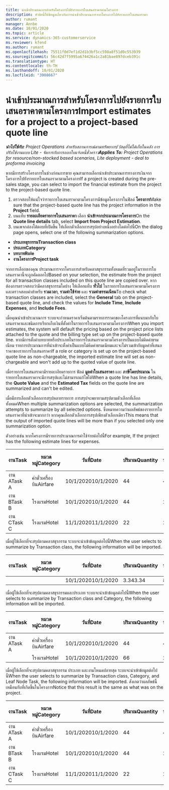 ```yaml
---
title: นำเข้าประมาณการสำหรับโครงการไปยังรายการใบเสนอราคาตามโครงการ
description: หัวข้อนี้ให้ข้อมูลเกี่ยวกับการนำเข้าประมาณการจากโครงการไปยังรายการใบเสนอราคา
author: rumant
manager: Annbe
ms.date: 10/01/2020
ms.topic: article
ms.service: dynamics-365-customerservice
ms.reviewer: kfend
ms.author: rumant
ms.openlocfilehash: 75511f0d7ef1d2d1b3bf5cc598a8f51d0c553939
ms.sourcegitcommit: 56c42d7f5995a674426a1c2a81bae897dceb391c
ms.translationtype: HT
ms.contentlocale: th-TH
ms.lasthandoff: 10/01/2020
ms.locfileid: "3908667"
---
```

# <a name="import-estimates-for-a-project-to-a-project-based-quote-line"></a><span data-ttu-id="0ffd7-103">นำเข้าประมาณการสำหรับโครงการไปยังรายการใบเสนอราคาตามโครงการ</span><span class="sxs-lookup"><span data-stu-id="0ffd7-103">Import estimates for a project to a project-based quote line</span></span>

<span data-ttu-id="0ffd7-104">_**นำไปใช้กับ:** Project Operations สำหรับสถานการณ์ตามทรัพยากร/วัสดุที่ไม่ได้เก็บในคลัง การปรับใช้งานแบบ Lite - จัดการกับการออกใบแจ้งหนี้ชั่วคราว_</span><span class="sxs-lookup"><span data-stu-id="0ffd7-104">_**Applies To:** Project Operations for resource/non-stocked based scenarios, Lite deployment - deal to proforma invoicing_</span></span>


<span data-ttu-id="0ffd7-105">หากมีการสร้างโครงการในช่วงก่อนการขาย คุณสามารถเลือกนำเข้าประมาณการทางการเงินจากโครงการไปยังรายการใบเสนอราคาตามโครงการ</span><span class="sxs-lookup"><span data-stu-id="0ffd7-105">If a project is created during the pre-sales stage, you can select to import the financial estimate from the project to the project-based quote line.</span></span>

1. <span data-ttu-id="0ffd7-106">ตรวจสอบให้แน่ใจว่ารายการใบเสนอราคาตามโครงการมีข้อมูลโครงการในฟิลด์ **โครงการ**</span><span class="sxs-lookup"><span data-stu-id="0ffd7-106">Make sure that the project-based quote line has the project information in the **Project** field.</span></span>
2. <span data-ttu-id="0ffd7-107">บนแท็บ **รายละเอียดรายการใบเสนอราคา** เลือก **นำเข้าจากประมาณการโครงการ**</span><span class="sxs-lookup"><span data-stu-id="0ffd7-107">On the **Quote line details** tab, select **Import from Project Estimation**.</span></span>
3. <span data-ttu-id="0ffd7-108">บนเพจกล่องโต้ตอบที่เปิดขึ้น ให้เลือกตัวเลือกการสรุปอย่างหนึ่งอย่างใดต่อไปนี้</span><span class="sxs-lookup"><span data-stu-id="0ffd7-108">On the dialog page opens, select one of the following summarization options.</span></span>

  - <span data-ttu-id="0ffd7-109">**ประเภทธุรกรรม**</span><span class="sxs-lookup"><span data-stu-id="0ffd7-109">**Transaction class**</span></span>
  - <span data-ttu-id="0ffd7-110">**ประเภท**</span><span class="sxs-lookup"><span data-stu-id="0ffd7-110">**Category**</span></span>
  - <span data-ttu-id="0ffd7-111">**บทบาท**</span><span class="sxs-lookup"><span data-stu-id="0ffd7-111">**Role**</span></span> 
  - <span data-ttu-id="0ffd7-112">**งานโครงการ**</span><span class="sxs-lookup"><span data-stu-id="0ffd7-112">**Project task**</span></span>

<span data-ttu-id="0ffd7-113">จากการเลือกของคุณ ประมาณการจากโครงการสำหรับคลาสธุรกรรมทั้งหมดที่รวมอยู่ในรายการใบเสนอราคานี้จะถูกคัดลอกไป</span><span class="sxs-lookup"><span data-stu-id="0ffd7-113">Based on your selection, the estimate from the project for all transaction classes included on this quote line are copied over.</span></span> <span data-ttu-id="0ffd7-114">หากต้องการตรวจสอบว่ามีคลาสธุรกรรมใดบ้าง ให้เลือกแท็บ **ทั่วไป** ในรายการใบเสนอราคาตามโครงการและตรวจสอบค่าสำหรับ **รวมเวลา**, **รวมค่าใช้จ่าย** และ **รวมค่าธรรมเนียม**</span><span class="sxs-lookup"><span data-stu-id="0ffd7-114">To check what transaction classes are included, select the **General** tab on the project-based quote line, and check the values for **Include Time**, **Include Expenses**, and **Include Fees**.</span></span>

<span data-ttu-id="0ffd7-115">เมื่อคุณนำเข้าประมาณการ ระบบจะกำหนดราคาเริ่มต้นตามรายการราคาของโครงการที่แนบมากับใบเสนอราคาและชนิดการเรียกเก็บเงินที่ตั้งค่าในรายการใบเสนอราคาตามโครงการ</span><span class="sxs-lookup"><span data-stu-id="0ffd7-115">When you import estimates, the system will default the pricing based on the project price lists attached to the quote and the billing type set up on the project-based quote line.</span></span> <span data-ttu-id="0ffd7-116">หากมีการตั้งค่าบทบาทหรือประเภทในรายการใบเสนอราคาตามโครงการเป็นแบบไม่คิดค่าธรมเนียม รายการประมาณการที่นำเข้าจะตั้งค่าเป็นแบบไม่คิดค่าธรมเนียมและจะไม่รวมเข้ากับมูลค่าที่เสนอราคาของรายการใบเสนอราคา</span><span class="sxs-lookup"><span data-stu-id="0ffd7-116">If a role or category is set up on the project-based quote line as non-chargeable, the imported estimate line will set as non-chargeable and won't add up to the quoted value of quote line.</span></span>

<span data-ttu-id="0ffd7-117">เมื่อรายการใบเสนอราคามีรายละเอียดรายการ ฟิลด์ **มูลค่าใบเสนอราคา** และ **ภาษีโดยประมาณ** ในรายการใบเสนอราคาจะมีการสรุปและไม่สามารถแก้ไขได้</span><span class="sxs-lookup"><span data-stu-id="0ffd7-117">When a quote line has line details, the **Quote Value** and the **Estimated Tax** fields on the quote line are summarized and can't be edited.</span></span>

<span data-ttu-id="0ffd7-118">เมื่อมีการเลือกตัวเลือกการสรุปหลายรายการ การสรุปจะพยายามสรุปตามตัวเลือกที่เลือกทั้งหมด</span><span class="sxs-lookup"><span data-stu-id="0ffd7-118">When multiple summarization options are selected, the summarization attempts to summarize by all selected options.</span></span> <span data-ttu-id="0ffd7-119">ซึ่งหมายความว่าผลลัพธ์ของรายการใบเสนอราคาที่นำเข้าจะมากกว่า หากคุณเลือกตัวเลือกการสรุปเพียงตัวเลือกเดียว</span><span class="sxs-lookup"><span data-stu-id="0ffd7-119">This means that the output of imported quote lines will be more than if you selected only one summarization option.</span></span>

<span data-ttu-id="0ffd7-120">ตัวอย่างเช่น หากโครงการมีรายการประมาณการค่าใช้จ่ายต่อไปนี้</span><span class="sxs-lookup"><span data-stu-id="0ffd7-120">For example, If the project has the following estimate lines for expenses.</span></span>

| <span data-ttu-id="0ffd7-121">งาน</span><span class="sxs-lookup"><span data-stu-id="0ffd7-121">Task</span></span> | <span data-ttu-id="0ffd7-122">หมวดหมู่</span><span class="sxs-lookup"><span data-stu-id="0ffd7-122">Category</span></span> | <span data-ttu-id="0ffd7-123">วันที่</span><span class="sxs-lookup"><span data-stu-id="0ffd7-123">Date</span></span> | <span data-ttu-id="0ffd7-124">ปริมาณ</span><span class="sxs-lookup"><span data-stu-id="0ffd7-124">Quantity</span></span> | <span data-ttu-id="0ffd7-125">ราคาต่อหน่วย</span><span class="sxs-lookup"><span data-stu-id="0ffd7-125">Unit price</span></span> | <span data-ttu-id="0ffd7-126">จำนวน</span><span class="sxs-lookup"><span data-stu-id="0ffd7-126">Amount</span></span> |
| --- | --- | --- | --- | --- | --- |
| <span data-ttu-id="0ffd7-127">งาน A</span><span class="sxs-lookup"><span data-stu-id="0ffd7-127">Task A</span></span> | <span data-ttu-id="0ffd7-128">ค่าตั๋วเครื่องบิน</span><span class="sxs-lookup"><span data-stu-id="0ffd7-128">Airfare</span></span> | <span data-ttu-id="0ffd7-129">10/1/2020</span><span class="sxs-lookup"><span data-stu-id="0ffd7-129">10/1/2020</span></span> | <span data-ttu-id="0ffd7-130">4</span><span class="sxs-lookup"><span data-stu-id="0ffd7-130">4</span></span> | <span data-ttu-id="0ffd7-131">400</span><span class="sxs-lookup"><span data-stu-id="0ffd7-131">400</span></span> | <span data-ttu-id="0ffd7-132">1600</span><span class="sxs-lookup"><span data-stu-id="0ffd7-132">1600</span></span> |
| <span data-ttu-id="0ffd7-133">งาน B</span><span class="sxs-lookup"><span data-stu-id="0ffd7-133">Task B</span></span> | <span data-ttu-id="0ffd7-134">โรงแรม</span><span class="sxs-lookup"><span data-stu-id="0ffd7-134">Hotel</span></span> | <span data-ttu-id="0ffd7-135">10/1/2020</span><span class="sxs-lookup"><span data-stu-id="0ffd7-135">10/1/2020</span></span> | <span data-ttu-id="0ffd7-136">4</span><span class="sxs-lookup"><span data-stu-id="0ffd7-136">4</span></span> | <span data-ttu-id="0ffd7-137">200</span><span class="sxs-lookup"><span data-stu-id="0ffd7-137">200</span></span> | <span data-ttu-id="0ffd7-138">800</span><span class="sxs-lookup"><span data-stu-id="0ffd7-138">800</span></span> |
| <span data-ttu-id="0ffd7-139">งาน C</span><span class="sxs-lookup"><span data-stu-id="0ffd7-139">Task C</span></span> | <span data-ttu-id="0ffd7-140">โรงแรม</span><span class="sxs-lookup"><span data-stu-id="0ffd7-140">Hotel</span></span> | <span data-ttu-id="0ffd7-141">11/1/2020</span><span class="sxs-lookup"><span data-stu-id="0ffd7-141">11/1/2020</span></span> | <span data-ttu-id="0ffd7-142">2</span><span class="sxs-lookup"><span data-stu-id="0ffd7-142">2</span></span> | <span data-ttu-id="0ffd7-143">200</span><span class="sxs-lookup"><span data-stu-id="0ffd7-143">200</span></span> | <span data-ttu-id="0ffd7-144">400</span><span class="sxs-lookup"><span data-stu-id="0ffd7-144">400</span></span> |

<span data-ttu-id="0ffd7-145">เมื่อผู้ใช้เลือกที่จะสรุปตามคลาสธุรกรรม ระบบจะนำเข้าข้อมูลต่อไปนี้</span><span class="sxs-lookup"><span data-stu-id="0ffd7-145">When the user selects to summarize by Transaction class, the following information will be imported.</span></span>

| <span data-ttu-id="0ffd7-146">งาน</span><span class="sxs-lookup"><span data-stu-id="0ffd7-146">Task</span></span> | <span data-ttu-id="0ffd7-147">หมวดหมู่</span><span class="sxs-lookup"><span data-stu-id="0ffd7-147">Category</span></span> | <span data-ttu-id="0ffd7-148">วันที่</span><span class="sxs-lookup"><span data-stu-id="0ffd7-148">Date</span></span> | <span data-ttu-id="0ffd7-149">ปริมาณ</span><span class="sxs-lookup"><span data-stu-id="0ffd7-149">Quantity</span></span> | <span data-ttu-id="0ffd7-150">ราคาต่อหน่วย</span><span class="sxs-lookup"><span data-stu-id="0ffd7-150">Unit price</span></span> | <span data-ttu-id="0ffd7-151">จำนวน</span><span class="sxs-lookup"><span data-stu-id="0ffd7-151">Amount</span></span> |
| --- | --- | --- | --- | --- | --- |
| | | <span data-ttu-id="0ffd7-152">10/1/2020</span><span class="sxs-lookup"><span data-stu-id="0ffd7-152">10/1/2020</span></span> | <span data-ttu-id="0ffd7-153">3.34</span><span class="sxs-lookup"><span data-stu-id="0ffd7-153">3.34</span></span> | <span data-ttu-id="0ffd7-154">840</span><span class="sxs-lookup"><span data-stu-id="0ffd7-154">840</span></span> | <span data-ttu-id="0ffd7-155">2800</span><span class="sxs-lookup"><span data-stu-id="0ffd7-155">2800</span></span> |

<span data-ttu-id="0ffd7-156">เมื่อผู้ใช้เลือกที่จะสรุปตามคลาสธุรกรรมและประเภท ระบบจะนำเข้าข้อมูลต่อไปนี้</span><span class="sxs-lookup"><span data-stu-id="0ffd7-156">When the user selects to summarize by Transaction class and Category, the following information will be imported.</span></span>

| <span data-ttu-id="0ffd7-157">งาน</span><span class="sxs-lookup"><span data-stu-id="0ffd7-157">Task</span></span> | <span data-ttu-id="0ffd7-158">หมวดหมู่</span><span class="sxs-lookup"><span data-stu-id="0ffd7-158">Category</span></span> | <span data-ttu-id="0ffd7-159">วันที่</span><span class="sxs-lookup"><span data-stu-id="0ffd7-159">Date</span></span> | <span data-ttu-id="0ffd7-160">ปริมาณ</span><span class="sxs-lookup"><span data-stu-id="0ffd7-160">Quantity</span></span> | <span data-ttu-id="0ffd7-161">ราคาต่อหน่วย</span><span class="sxs-lookup"><span data-stu-id="0ffd7-161">Unit price</span></span> | <span data-ttu-id="0ffd7-162">จำนวน</span><span class="sxs-lookup"><span data-stu-id="0ffd7-162">Amount</span></span> |
| --- | --- | --- | --- | --- | --- |
| <span data-ttu-id="0ffd7-163">งาน A</span><span class="sxs-lookup"><span data-stu-id="0ffd7-163">Task A</span></span> | <span data-ttu-id="0ffd7-164">ค่าตั๋วเครื่องบิน</span><span class="sxs-lookup"><span data-stu-id="0ffd7-164">Airfare</span></span> | <span data-ttu-id="0ffd7-165">10/1/2020</span><span class="sxs-lookup"><span data-stu-id="0ffd7-165">10/1/2020</span></span> | <span data-ttu-id="0ffd7-166">4</span><span class="sxs-lookup"><span data-stu-id="0ffd7-166">4</span></span> | <span data-ttu-id="0ffd7-167">400</span><span class="sxs-lookup"><span data-stu-id="0ffd7-167">400</span></span> | <span data-ttu-id="0ffd7-168">1600</span><span class="sxs-lookup"><span data-stu-id="0ffd7-168">1600</span></span> |
| | <span data-ttu-id="0ffd7-169">โรงแรม</span><span class="sxs-lookup"><span data-stu-id="0ffd7-169">Hotel</span></span> | <span data-ttu-id="0ffd7-170">10/1/2020</span><span class="sxs-lookup"><span data-stu-id="0ffd7-170">10/1/2020</span></span> | <span data-ttu-id="0ffd7-171">6</span><span class="sxs-lookup"><span data-stu-id="0ffd7-171">6</span></span> | <span data-ttu-id="0ffd7-172">200</span><span class="sxs-lookup"><span data-stu-id="0ffd7-172">200</span></span> | <span data-ttu-id="0ffd7-173">1200</span><span class="sxs-lookup"><span data-stu-id="0ffd7-173">1200</span></span> |

<span data-ttu-id="0ffd7-174">เมื่อผู้ใช้เลือกที่จะสรุปตามคลาสธุรกรรม ประเภท และงานโหนดปลายสุด ระบบจะนำเข้าข้อมูลต่อไปนี้</span><span class="sxs-lookup"><span data-stu-id="0ffd7-174">When the user selects to summarize by Transaction class, Category, and Leaf Node Task, the following information will be imported.</span></span> <span data-ttu-id="0ffd7-175">สังเกตว่าผลลัพธ์นี้เหมือนกับที่เกิดขึ้นในโครงการ</span><span class="sxs-lookup"><span data-stu-id="0ffd7-175">Notice that this result is the same as what was on the project.</span></span>

| <span data-ttu-id="0ffd7-176">งาน</span><span class="sxs-lookup"><span data-stu-id="0ffd7-176">Task</span></span> | <span data-ttu-id="0ffd7-177">หมวดหมู่</span><span class="sxs-lookup"><span data-stu-id="0ffd7-177">Category</span></span> | <span data-ttu-id="0ffd7-178">วันที่</span><span class="sxs-lookup"><span data-stu-id="0ffd7-178">Date</span></span> | <span data-ttu-id="0ffd7-179">ปริมาณ</span><span class="sxs-lookup"><span data-stu-id="0ffd7-179">Quantity</span></span> | <span data-ttu-id="0ffd7-180">ราคาต่อหน่วย</span><span class="sxs-lookup"><span data-stu-id="0ffd7-180">Unit price</span></span> | <span data-ttu-id="0ffd7-181">จำนวน</span><span class="sxs-lookup"><span data-stu-id="0ffd7-181">Amount</span></span> |
| --- | --- | --- | --- | --- | --- |
| <span data-ttu-id="0ffd7-182">งาน A</span><span class="sxs-lookup"><span data-stu-id="0ffd7-182">Task A</span></span> | <span data-ttu-id="0ffd7-183">ค่าตั๋วเครื่องบิน</span><span class="sxs-lookup"><span data-stu-id="0ffd7-183">Airfare</span></span> | <span data-ttu-id="0ffd7-184">10/1/2020</span><span class="sxs-lookup"><span data-stu-id="0ffd7-184">10/1/2020</span></span> | <span data-ttu-id="0ffd7-185">4</span><span class="sxs-lookup"><span data-stu-id="0ffd7-185">4</span></span> | <span data-ttu-id="0ffd7-186">400</span><span class="sxs-lookup"><span data-stu-id="0ffd7-186">400</span></span> | <span data-ttu-id="0ffd7-187">1600</span><span class="sxs-lookup"><span data-stu-id="0ffd7-187">1600</span></span> |
| <span data-ttu-id="0ffd7-188">งาน B</span><span class="sxs-lookup"><span data-stu-id="0ffd7-188">Task B</span></span> | <span data-ttu-id="0ffd7-189">โรงแรม</span><span class="sxs-lookup"><span data-stu-id="0ffd7-189">Hotel</span></span> | <span data-ttu-id="0ffd7-190">10/1/2020</span><span class="sxs-lookup"><span data-stu-id="0ffd7-190">10/1/2020</span></span> | <span data-ttu-id="0ffd7-191">4</span><span class="sxs-lookup"><span data-stu-id="0ffd7-191">4</span></span> | <span data-ttu-id="0ffd7-192">200</span><span class="sxs-lookup"><span data-stu-id="0ffd7-192">200</span></span> | <span data-ttu-id="0ffd7-193">800</span><span class="sxs-lookup"><span data-stu-id="0ffd7-193">800</span></span> |
| <span data-ttu-id="0ffd7-194">งาน C</span><span class="sxs-lookup"><span data-stu-id="0ffd7-194">Task C</span></span> | <span data-ttu-id="0ffd7-195">โรงแรม</span><span class="sxs-lookup"><span data-stu-id="0ffd7-195">Hotel</span></span> | <span data-ttu-id="0ffd7-196">11/1/2020</span><span class="sxs-lookup"><span data-stu-id="0ffd7-196">11/1/2020</span></span> | <span data-ttu-id="0ffd7-197">2</span><span class="sxs-lookup"><span data-stu-id="0ffd7-197">2</span></span> | <span data-ttu-id="0ffd7-198">200</span><span class="sxs-lookup"><span data-stu-id="0ffd7-198">200</span></span> | <span data-ttu-id="0ffd7-199">400</span><span class="sxs-lookup"><span data-stu-id="0ffd7-199">400</span></span> |